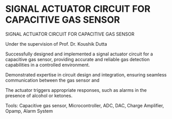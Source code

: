 # SIGNAL ACTUATOR CIRCUIT FOR CAPACITIVE GAS SENSOR
SIGNAL ACTUATOR CIRCUIT FOR CAPACITIVE GAS SENSOR

Under the supervision of Prof. Dr. Koushik Dutta

Successfully designed and implemented a signal actuator circuit for a capacitive gas sensor, providing accurate and reliable gas detection capabilities in a controlled environment.

Demonstrated expertise in circuit design and integration, ensuring seamless communication between the gas sensor and

The actuator triggers appropriate responses, such as alarms in the presence of alcohol or ketones.

Tools: Capacitive gas sensor, Microcontroller, ADC, DAC, Charge Amplifier, Opamp, Alarm System
